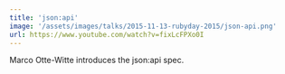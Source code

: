 ```yaml
---
title: 'json:api'
image: '/assets/images/talks/2015-11-13-rubyday-2015/json-api.png'
url: https://www.youtube.com/watch?v=fixLcFPXo0I
---
```


Marco Otte-Witte introduces the json:api spec.
